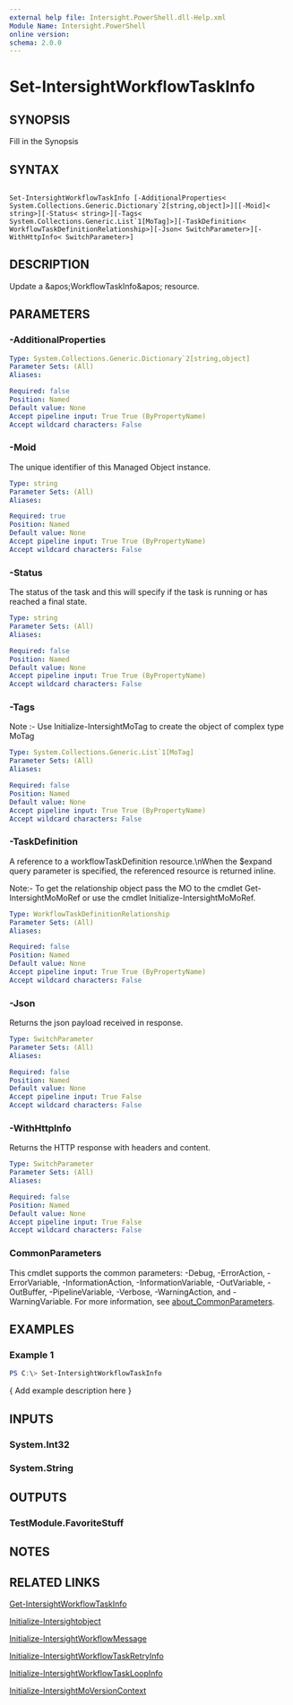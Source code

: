 ```yaml
---
external help file: Intersight.PowerShell.dll-Help.xml
Module Name: Intersight.PowerShell
online version:
schema: 2.0.0
---
```


# Set-IntersightWorkflowTaskInfo

## SYNOPSIS
Fill in the Synopsis

## SYNTAX

```

Set-IntersightWorkflowTaskInfo [-AdditionalProperties< System.Collections.Generic.Dictionary`2[string,object]>][[-Moid]< string>][-Status< string>][-Tags< System.Collections.Generic.List`1[MoTag]>][-TaskDefinition< WorkflowTaskDefinitionRelationship>][-Json< SwitchParameter>][-WithHttpInfo< SwitchParameter>]

```

## DESCRIPTION
Update a &amp;apos;WorkflowTaskInfo&amp;apos; resource.

## PARAMETERS

### -AdditionalProperties


```yaml
Type: System.Collections.Generic.Dictionary`2[string,object]
Parameter Sets: (All)
Aliases:

Required: false
Position: Named
Default value: None
Accept pipeline input: True True (ByPropertyName)
Accept wildcard characters: False
```

### -Moid
The unique identifier of this Managed Object instance.

```yaml
Type: string
Parameter Sets: (All)
Aliases:

Required: true
Position: Named
Default value: None
Accept pipeline input: True True (ByPropertyName)
Accept wildcard characters: False
```

### -Status
The status of the task and this will specify if the task is running or has reached a final state.

```yaml
Type: string
Parameter Sets: (All)
Aliases:

Required: false
Position: Named
Default value: None
Accept pipeline input: True True (ByPropertyName)
Accept wildcard characters: False
```

### -Tags


Note :- Use Initialize-IntersightMoTag to create the object of complex type MoTag

```yaml
Type: System.Collections.Generic.List`1[MoTag]
Parameter Sets: (All)
Aliases:

Required: false
Position: Named
Default value: None
Accept pipeline input: True True (ByPropertyName)
Accept wildcard characters: False
```

### -TaskDefinition
A reference to a workflowTaskDefinition resource.\nWhen the $expand query parameter is specified, the referenced resource is returned inline.

 Note:- To get the relationship object pass the MO to the cmdlet Get-IntersightMoMoRef 
or use the cmdlet Initialize-IntersightMoMoRef.

```yaml
Type: WorkflowTaskDefinitionRelationship
Parameter Sets: (All)
Aliases:

Required: false
Position: Named
Default value: None
Accept pipeline input: True True (ByPropertyName)
Accept wildcard characters: False
```

### -Json
Returns the json payload received in response.

```yaml
Type: SwitchParameter
Parameter Sets: (All)
Aliases:

Required: false
Position: Named
Default value: None
Accept pipeline input: True False
Accept wildcard characters: False
```

### -WithHttpInfo
Returns the HTTP response with headers and content.

```yaml
Type: SwitchParameter
Parameter Sets: (All)
Aliases:

Required: false
Position: Named
Default value: None
Accept pipeline input: True False
Accept wildcard characters: False
```


### CommonParameters
This cmdlet supports the common parameters: -Debug, -ErrorAction, -ErrorVariable, -InformationAction, -InformationVariable, -OutVariable, -OutBuffer, -PipelineVariable, -Verbose, -WarningAction, and -WarningVariable. For more information, see [about_CommonParameters](http://go.microsoft.com/fwlink/?LinkID=113216).

## EXAMPLES

### Example 1
```powershell
PS C:\> Set-IntersightWorkflowTaskInfo
```

{ Add example description here }

## INPUTS

### System.Int32

### System.String

## OUTPUTS

### TestModule.FavoriteStuff

## NOTES

## RELATED LINKS

[Get-IntersightWorkflowTaskInfo](./Get-IntersightWorkflowTaskInfo.md)

[Initialize-Intersightobject](./Initialize-Intersightobject.md)

[Initialize-IntersightWorkflowMessage](./Initialize-IntersightWorkflowMessage.md)

[Initialize-IntersightWorkflowTaskRetryInfo](./Initialize-IntersightWorkflowTaskRetryInfo.md)

[Initialize-IntersightWorkflowTaskLoopInfo](./Initialize-IntersightWorkflowTaskLoopInfo.md)

[Initialize-IntersightMoVersionContext](./Initialize-IntersightMoVersionContext.md)
